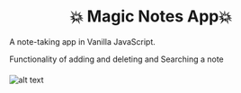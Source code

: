 <h1 align="center"> 💥 Magic Notes App💥 </h1>
<p>A note-taking app in Vanilla JavaScript.</p>
<p>Functionality of adding and deleting and Searching a note</p>

####
![alt text](https://github.com/DurgeshRai04/Notes-Taking-App-Js-Project/blob/master/img.png)
